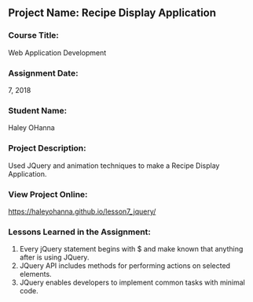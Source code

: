 ## Project Name:  Recipe Display Application

### Course Title:
Web Application Development

### Assignment Date:  
7, 2018

### Student Name:  
Haley OHanna

### Project Description:
Used JQuery and animation techniques to make a Recipe Display Application.

### View Project Online:
https://haleyohanna.github.io/lesson7_jquery/

### Lessons Learned in the Assignment:
1. Every jQuery statement begins with $ and make known that anything after is using JQuery.
2. JQuery API includes methods for performing actions on selected elements.
3. JQuery enables developers to implement common tasks with minimal code.

